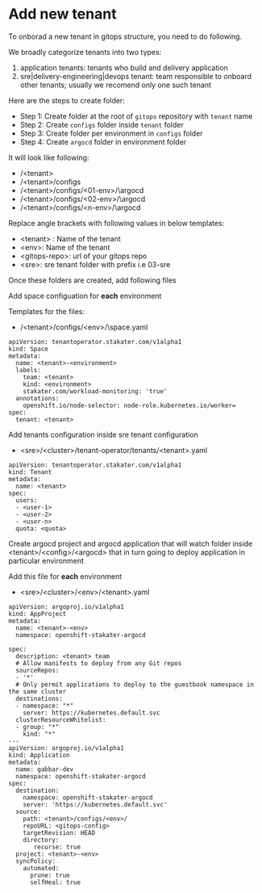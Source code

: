 # Add new tenant

To onborad a new tenant in gitops structure, you need to do following.

We broadly categorize tenants into two types:

1. application tenants: tenants who build and delivery application
2. sre|delivery-engineering|devops tenant: team responsible to onboard other tenants; usually we recomend only one such tenant

Here are the steps to create folder:

- Step 1: Create folder at the root of `gitops` repository with `tenant` name
- Step 2: Create `configs` folder inside `tenant` folder
- Step 3: Create folder per environment in `configs` folder
- Step 4: Create `argocd` folder in environment folder

It will look like following:

- /\<tenant>
- /\<tenant>/configs
- /\<tenant>/configs/\<01-env>/\argocd
- /\<tenant>/configs/\<02-env>/\argocd
- /\<tenant>/configs/\<n-env>/\argocd

Replace angle brackets with following values in below templates:
  - \<tenant> : Name of the tenant
  - \<env>:  Name of the tenant
  - \<gitops-repo>:  url of your gitops repo
  - \<sre>: sre tenant folder with prefix i.e 03-sre

Once these folders are created, add following files

Add space configuation for **each** environment

Templates for the files:

- /\<tenant>/configs/\<env>/\space.yaml

```
apiVersion: tenantoperator.stakater.com/v1alpha1
kind: Space
metadata:
  name: <tenant>-<environment>
  labels:
    team: <tenant>
    kind: <environment>
    stakater.com/workload-monitoring: 'true'
  annotations:
    openshift.io/node-selector: node-role.kubernetes.io/worker= 
spec:
  tenant: <tenant>
```

Add tenants configuration inside sre tenant configuration

- \<sre>/\<cluster>/tenant-operator/tenants/\<tenant>.yaml

```
apiVersion: tenantoperator.stakater.com/v1alpha1
kind: Tenant
metadata:
  name: <tenant>
spec:
  users:
  - <user-1>
  - <user-2>
  - <user-n>
  quota: <quota>
```

Create argocd project and argocd application that will watch folder inside \<tenant>/\<config>/\<argocd> that in turn going to deploy application in particular environment

Add this file for **each** environment

- \<sre>/\<cluster>/\<env>/\<tenant>.yaml
```
apiVersion: argoproj.io/v1alpha1
kind: AppProject
metadata:
  name: <tenant>-<env>
  namespace: openshift-stakater-argocd

spec:
  description: <tenant> team
  # Allow manifests to deploy from any Git repos
  sourceRepos:
  - '*'
  # Only permit applications to deploy to the guestbook namespace in the same cluster
  destinations:
  - namespace: "*"
    server: https://kubernetes.default.svc
  clusterResourceWhitelist:
  - group: "*"
    kind: "*"
---
apiVersion: argoproj.io/v1alpha1
kind: Application
metadata:
  name: gabbar-dev
  namespace: openshift-stakater-argocd
spec:
  destination:
    namespace: openshift-stakater-argocd
    server: 'https://kubernetes.default.svc'
  source:
    path: <tenant>/configs/<env>/
    repoURL: <gitops-config>
    targetRevision: HEAD
    directory:
       recurse: true
  project: <tenant>-<env>
  syncPolicy:
    automated:
      prune: true
      selfHeal: true
```
